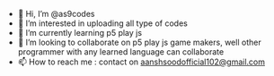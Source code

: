 - 👋 Hi, I’m @as9codes
- 👀 I’m interested in uploading all type of codes
- 🌱 I’m currently learning p5 play js
- 💞️ I’m looking to collaborate on p5 play js game makers, well other programmer with any learned language can collaborate
- 📫 How to reach me : contact on aanshsoodofficial102@gmail.com

<!---
as9codes/as9codes is a ✨ special ✨ repository because its `README.md` (this file) appears on your GitHub profile.
You can click the Preview link to take a look at your changes.
--->
